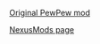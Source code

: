 [Original PewPew mod](https://www.nexusmods.com/warhammer40kdarktide/mods/174)

[NexusMods page](https://www.nexusmods.com/warhammer40kdarktide/mods/477)
